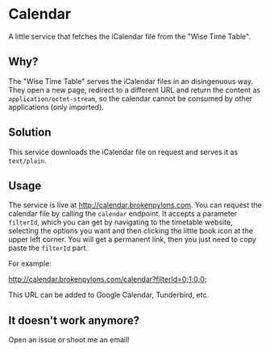 # Calendar
A little service that fetches the iCalendar file from the "Wise Time Table".

## Why?
The "Wise Time Table" serves the iCalendar files in an disingenuous way. They open a new page, redirect to a different URL and return the content as ```application/octet-stream```, so the calendar cannot be consumed by other applications (only imported).

## Solution
This service downloads the iCalendar file on request and serves it as ```text/plain```.

## Usage
The service is live at <http://calendar.brokenpylons.com>. You can request the calendar file by calling the ```calendar``` endpoint. It accepts a parameter ```filterId```, which you can get by navigating to the timetable website, selecting the options you want and then clicking the little book icon at the upper left corner. You will get a permanent link, then you just need to copy paste the ```filterId``` part.

For example:

<http://calendar.brokenpylons.com/calendar?filterId=0;1;0;0;>

This URL can be added to Google Calendar, Tunderbird, etc.

## It doesn't work anymore?

Open an issue or shoot me an email!
